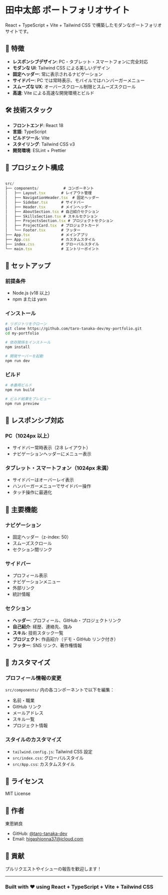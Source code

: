 # 田中太郎 ポートフォリオサイト

React + TypeScript + Vite + Tailwind CSS で構築したモダンなポートフォリオサイトです。

## 🌟 特徴

- **レスポンシブデザイン**: PC・タブレット・スマートフォンに完全対応
- **モダンな UI**: Tailwind CSS による美しいデザイン
- **固定ヘッダー**: 常に表示されるナビゲーション
- **サイドバー**: PC では常時表示、モバイルではハンバーガーメニュー
- **スムーズな UX**: オーバースクロール制限とスムーズスクロール
- **高速**: Vite による高速な開発環境とビルド

## 🛠️ 技術スタック

- **フロントエンド**: React 18
- **言語**: TypeScript
- **ビルドツール**: Vite
- **スタイリング**: Tailwind CSS v3
- **開発環境**: ESLint + Prettier

## 🎯 プロジェクト構成

```ts

src/
├── components/           # コンポーネント
│   ├── Layout.tsx       # レイアウト管理
│   ├── NavigationHeader.tsx  # 固定ヘッダー
│   ├── Sidebar.tsx      # サイドバー
│   ├── Header.tsx       # メインヘッダー
│   ├── AboutSection.tsx # 自己紹介セクション
│   ├── SkillsSection.tsx # スキルセクション
│   ├── ProjectsSection.tsx # プロジェクトセクション
│   ├── ProjectCard.tsx  # プロジェクトカード
│   └── Footer.tsx       # フッター
├── App.tsx              # メインアプリ
├── App.css              # カスタムスタイル
├── index.css            # グローバルスタイル
└── main.tsx             # エントリーポイント
```

## 🚀 セットアップ

### 前提条件

- Node.js (v18 以上)
- npm または yarn

### インストール

```bash
# リポジトリをクローン
git clone https://github.com/taro-tanaka-dev/my-portfolio.git
cd my-portfolio

# 依存関係をインストール
npm install

# 開発サーバーを起動
npm run dev
```

### ビルド

```bash
# 本番用ビルド
npm run build

# ビルド結果をプレビュー
npm run preview
```

## 📱 レスポンシブ対応

### PC（1024px 以上）

- サイドバー常時表示（2:8 レイアウト）
- ナビゲーションヘッダーにメニュー表示

### タブレット・スマートフォン（1024px 未満）

- サイドバーはオーバーレイ表示
- ハンバーガーメニューでサイドバー操作
- タッチ操作に最適化

## 🎨 主要機能

### ナビゲーション

- 固定ヘッダー（z-index: 50）
- スムーズスクロール
- セクション間リンク

### サイドバー

- プロフィール表示
- ナビゲーションメニュー
- 外部リンク
- 統計情報

### セクション

- **ヘッダー**: プロフィール、GitHub・プロジェクトリンク
- **自己紹介**: 経歴、連絡先、強み
- **スキル**: 技術スタック一覧
- **プロジェクト**: 作品紹介（デモ・GitHub リンク付き）
- **フッター**: SNS リンク、著作権情報

## 🎯 カスタマイズ

### プロフィール情報の変更

`src/components/` 内の各コンポーネントで以下を編集：

- 名前・職業
- GitHub リンク
- メールアドレス
- スキル一覧
- プロジェクト情報

### スタイルのカスタマイズ

- `tailwind.config.js`: Tailwind CSS 設定
- `src/index.css`: グローバルスタイル
- `src/App.css`: カスタムスタイル

## 📝 ライセンス

MIT License

## 👤 作者

東恩納良

- GitHub: [@taro-tanaka-dev](https://github.com/taro-tanaka-dev)
- Email: [higashionna37@icloud.com](mailto:higashionna37@icloud.com)

## 🤝 貢献

プルリクエストやイシューの報告を歓迎します！

---

### Built with ❤️ using React + TypeScript + Vite + Tailwind CSS
